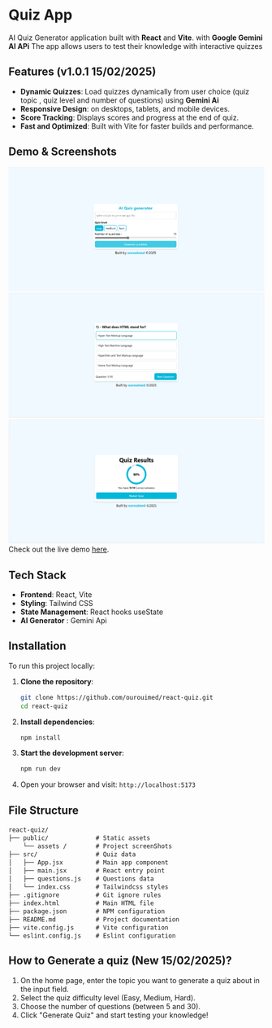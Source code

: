 # Quiz App
AI Quiz Generator application built with **React** and **Vite**. with **Google Gemini AI APi** The app allows users to test their knowledge with interactive quizzes

## Features (v1.0.1 15/02/2025)
- **Dynamic Quizzes**: Load quizzes dynamically from user choice (quiz topic , quiz level and number of questions) using **Gemini Ai**
- **Responsive Design**: on desktops, tablets, and mobile devices.
- **Score Tracking**: Displays scores and progress at the end of quiz.
- **Fast and Optimized**: Built with Vite for faster builds and performance.

## Demo & Screenshots
![screenshot1](./public/assets/screenshot1.png)
![screenshot2](./public/assets/screenshot2.png)
![screenshot3](./public/assets/screenshot3.png)
Check out the live demo [here](https://ourouimed.github.io/react-quiz).

## Tech Stack

- **Frontend**: React, Vite
- **Styling**: Tailwind CSS 
- **State Management**: React hooks useState
- **AI Generator** : Gemini Api

## Installation

To run this project locally:

1. **Clone the repository**:
   ```bash
   git clone https://github.com/ourouimed/react-quiz.git
   cd react-quiz
   ```

2. **Install dependencies**:
   ```bash
   npm install
   ```

3. **Start the development server**:
   ```bash
   npm run dev
   ```

4. Open your browser and visit: `http://localhost:5173`

## File Structure
```
react-quiz/
├── public/             # Static assets 
    └── assets /        # Project screenShots
├── src/                # Quiz data 
│   ├── App.jsx         # Main app component
│   ├── main.jsx        # React entry point
│   ├── questions.js    # Questions data
│   └── index.css       # Tailwindcss styles
├── .gitignore          # Git ignore rules
├── index.html          # Main HTML file
├── package.json        # NPM configuration
├── README.md           # Project documentation
├── vite.config.js      # Vite configuration
└── eslint.config.js    # Eslint configuration
```

## How to Generate a quiz (New 15/02/2025)?
1. On the home page, enter the topic you want to generate a quiz about in the input field.
2. Select the quiz difficulty level (Easy, Medium, Hard).
3. Choose the number of questions (between 5 and 30).
4. Click "Generate Quiz" and start testing your knowledge!